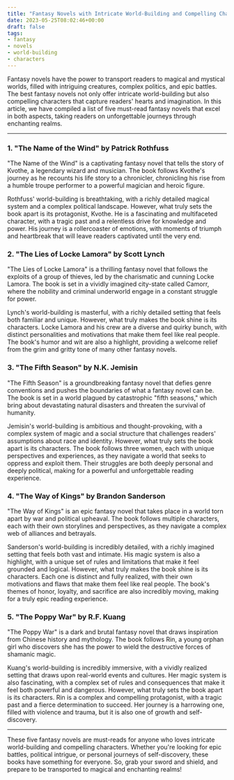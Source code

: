 ```yaml
---
title: "Fantasy Novels with Intricate World-Building and Compelling Characters"
date: 2023-05-25T08:02:46+00:00
draft: false
tags: 
- fantasy
- novels
- world-building
- characters
---
```


Fantasy novels have the power to transport readers to magical and mystical worlds, filled with intriguing creatures, complex politics, and epic battles. The best fantasy novels not only offer intricate world-building but also compelling characters that capture readers' hearts and imagination. In this article, we have compiled a list of five must-read fantasy novels that excel in both aspects, taking readers on unforgettable journeys through enchanting realms.

---

### 1. "The Name of the Wind" by Patrick Rothfuss

"The Name of the Wind" is a captivating fantasy novel that tells the story of Kvothe, a legendary wizard and musician. The book follows Kvothe's journey as he recounts his life story to a chronicler, chronicling his rise from a humble troupe performer to a powerful magician and heroic figure.

Rothfuss' world-building is breathtaking, with a richly detailed magical system and a complex political landscape. However, what truly sets the book apart is its protagonist, Kvothe. He is a fascinating and multifaceted character, with a tragic past and a relentless drive for knowledge and power. His journey is a rollercoaster of emotions, with moments of triumph and heartbreak that will leave readers captivated until the very end.

### 2. "The Lies of Locke Lamora" by Scott Lynch

"The Lies of Locke Lamora" is a thrilling fantasy novel that follows the exploits of a group of thieves, led by the charismatic and cunning Locke Lamora. The book is set in a vividly imagined city-state called Camorr, where the nobility and criminal underworld engage in a constant struggle for power.

Lynch's world-building is masterful, with a richly detailed setting that feels both familiar and unique. However, what truly makes the book shine is its characters. Locke Lamora and his crew are a diverse and quirky bunch, with distinct personalities and motivations that make them feel like real people. The book's humor and wit are also a highlight, providing a welcome relief from the grim and gritty tone of many other fantasy novels.

### 3. "The Fifth Season" by N.K. Jemisin

"The Fifth Season" is a groundbreaking fantasy novel that defies genre conventions and pushes the boundaries of what a fantasy novel can be. The book is set in a world plagued by catastrophic "fifth seasons," which bring about devastating natural disasters and threaten the survival of humanity.

Jemisin's world-building is ambitious and thought-provoking, with a complex system of magic and a social structure that challenges readers' assumptions about race and identity. However, what truly sets the book apart is its characters. The book follows three women, each with unique perspectives and experiences, as they navigate a world that seeks to oppress and exploit them. Their struggles are both deeply personal and deeply political, making for a powerful and unforgettable reading experience.

### 4. "The Way of Kings" by Brandon Sanderson

"The Way of Kings" is an epic fantasy novel that takes place in a world torn apart by war and political upheaval. The book follows multiple characters, each with their own storylines and perspectives, as they navigate a complex web of alliances and betrayals.

Sanderson's world-building is incredibly detailed, with a richly imagined setting that feels both vast and intimate. His magic system is also a highlight, with a unique set of rules and limitations that make it feel grounded and logical. However, what truly makes the book shine is its characters. Each one is distinct and fully realized, with their own motivations and flaws that make them feel like real people. The book's themes of honor, loyalty, and sacrifice are also incredibly moving, making for a truly epic reading experience.

### 5. "The Poppy War" by R.F. Kuang

"The Poppy War" is a dark and brutal fantasy novel that draws inspiration from Chinese history and mythology. The book follows Rin, a young orphan girl who discovers she has the power to wield the destructive forces of shamanic magic.

Kuang's world-building is incredibly immersive, with a vividly realized setting that draws upon real-world events and cultures. Her magic system is also fascinating, with a complex set of rules and consequences that make it feel both powerful and dangerous. However, what truly sets the book apart is its characters. Rin is a complex and compelling protagonist, with a tragic past and a fierce determination to succeed. Her journey is a harrowing one, filled with violence and trauma, but it is also one of growth and self-discovery.

---

These five fantasy novels are must-reads for anyone who loves intricate world-building and compelling characters. Whether you're looking for epic battles, political intrigue, or personal journeys of self-discovery, these books have something for everyone. So, grab your sword and shield, and prepare to be transported to magical and enchanting realms!